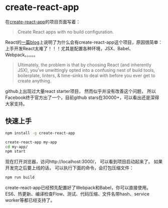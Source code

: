 # create-react-app

在[create-react-app](https://github.com/facebookincubator/create-react-app)的项目页面写着：
> Create React apps with no build configuration.

React的[一篇blog](https://facebook.github.io/react/blog/2016/07/22/create-apps-with-no-configuration.html)上说明了为什么会有create-react-app这个项目，原因很简单：上手开发React太难了！！！尤其是配置各种环境，JSX、Babel、Webpack。。。。。
> Ultimately, the problem is that by choosing React (and inherently JSX), you’ve unwittingly opted into a confusing nest of build tools, boilerplate, linters, & time-sinks to deal with before you ever get to create anything.

github上出现过大量react starter项目， 然而似乎并没有改善这个问题， 所以Facebook终于官方出了一个，目前github stars在30000+，可以看出还是深得大家支持。

## 快速上手
```bash
npm install -g create-react-app

create-react-app my-app
cd my-app/
npm start
```
现在打开浏览器，访问http://localhost:3000/， 可以看到项目启动起来了。
如果开发完之后要上线的话， 可以执行下面的命令，会打包压缩文件：
```bash
npm run build
```

create-react-app已经预先配置好了Webpack和Babel，你可以直接使用。ES6、热更新、编译检查Flow、测试、代码压缩、文件名带hash、service worker等都已经支持了。